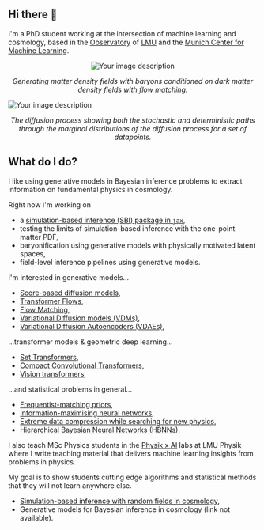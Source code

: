 ## Hi there 👋

I'm a PhD student working at the intersection of machine learning and cosmology, based in the [Observatory](https://www.physik.lmu.de/observatory/de/) of [LMU](https://www.lmu.de/de/index.html) and the [Munich Center for Machine Learning](https://mcml.ai/).

<!-- ![diffusion_dark]([https://github.com/user-attachments/assets/37efcfc2-2995-4d2f-940f-be841a86a580](https://github.com/user-attachments/assets/7a41ea06-a46d-4990-a07d-027682c24fb9)) -->
<!--![diffusion_night](https://github.com/user-attachments/assets/7a41ea06-a46d-4990-a07d-027682c24fb9)-->
<!--![![diffusion_dark](https://github.com/user-attachments/assets/c732051a-1b2c-484e-94c6-bade90506a7a)--> 
<!--![diffusion_night](https://github.com/user-attachments/assets/37f7c8f1-9883-4d4e-8732-4105e2e3c969)-->
<!--![example_animation_multiple](https://github.com/user-attachments/assets/f3b5995e-4eeb-4b2f-bc7a-8921903ada90)-->
<p align="center">
  <picture>
    <img src="https://github.com/user-attachments/assets/a749bd4d-67da-412d-8ca4-3123b6dbd845" alt="Your image description">
  </picture>
</p>

<p align="center"><em>Generating matter density fields with baryons conditioned on dark matter density fields with flow matching.</em></p>

<picture>
  <source srcset="https://github.com/user-attachments/assets/7a41ea06-a46d-4990-a07d-027682c24fb9" media="(prefers-color-scheme: dark)">
  <source srcset="https://github.com/user-attachments/assets/37efcfc2-2995-4d2f-940f-be841a86a580" media="(prefers-color-scheme: light)">
  <img src="https://github.com/user-attachments/assets/7a41ea06-a46d-4990-a07d-027682c24fb9" alt="Your image description">
</picture>

<p align="center"><em>The diffusion process showing both the stochastic and deterministic paths through the marginal distributions of the diffusion process for a set of datapoints.</em></p>

## What do I do?

I like using generative models in Bayesian inference problems to extract information on fundamental physics in cosmology.

Right now i'm working on
* a [simulation-based inference (SBI) package in `jax`](https://github.com/homerjed/sbiax),
* testing the limits of simulation-based inference with the one-point matter PDF,
* baryonification using generative models with physically motivated latent spaces,
* field-level inference pipelines using generative models.

I'm interested in generative models...
* [Score-based diffusion models](https://github.com/homerjed/sbgm),
* [Transformer Flows](https://github.com/homerjed/transformer_flow),
* [Flow Matching](https://github.com/homerjed/rectified_flows),
* [Variational Diffusion models (VDMs)](https://github.com/homerjed/vdm),
* [Variational Diffusion Autoencoders (VDAEs)](https://github.com/homerjed/vdae),

...transformer models & geometric deep learning...
* [Set Transformers](https://github.com/homerjed/set_transformer),
* [Compact Convolutional Transformers](https://github.com/homerjed/cct),
* [Vision transformers](https://github.com/homerjed/simple_vision_transformer),

...and statistical problems in general...
* [Frequentist-matching priors](https://github.com/homerjed/frequentist_matching_priors),
* [Information-maximising neural networks](https://github.com/homerjed/imnn),
* [Extreme data compression while searching for new physics](https://github.com/homerjed/extended_physics_compression),
* [Hierarchical Bayesian Neural Networks (HBNNs)](https://github.com/homerjed/hbnn).

I also teach MSc Physics students in the [Physik x AI](https://www.physik.lmu.de/en/studies/study-programs/ai-in-physics.html) labs at LMU Physik where I write teaching material that delivers machine learning insights from problems in physics. 

My goal is to show students cutting edge algorithms and statistical methods that they will not learn anywhere else.

* [Simulation-based inference with random fields in cosmology](https://github.com/homerjed/grf_lab),
* Generative models for Bayesian inference in cosmology (link not available).
